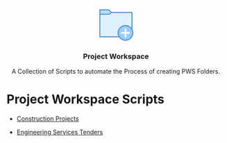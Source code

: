 <!-- PROJECT LOGO -->
<br />
<p align="center">
  <a href="https://github.com/LukeSeddon/repo">
    <img src="images/icon.png" alt="Logo" width="80" height="80">
  </a>

  <h3 align="center">Project Workspace</h3>

  <p align="center">
    A Collection of Scripts to automate the Process of creating PWS Folders.
  </p>
</p>



# Project Workspace Scripts

 - [Construction Projects]
 
 - [Engineering Services Tenders]

[Construction Projects]: ./Construction
[Engineering Services Tenders]: ./Engineering%20Services
